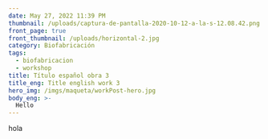 ```yaml
---
date: May 27, 2022 11:39 PM
thumbnail: /uploads/captura-de-pantalla-2020-10-12-a-la-s-12.08.42.png
front_page: true
front_thumbnail: /uploads/horizontal-2.jpg
category: Biofabricación
tags:
  - biofabricacion
  - workshop
title: Título español obra 3
title_eng: Title english work 3
hero_img: /imgs/maqueta/workPost-hero.jpg
body_eng: >-
  Hello
---
```


hola
